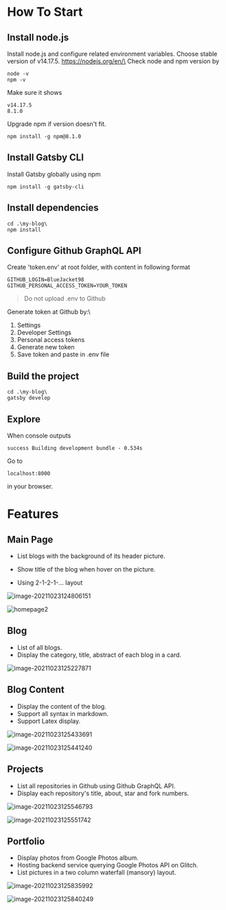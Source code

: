 # How To Start

## Install node.js

Install node.js and configure related environment variables. Choose stable version of v14.17.5.
https://nodejs.org/en/\
Check node and npm version by

```shell
node -v
npm -v
```

Make sure it shows

```shell
v14.17.5
8.1.0
```

Upgrade npm if version doesn't fit.

```shell
npm install -g npm@8.1.0
```

## Install Gatsby CLI

Install Gatsby globally using npm

```shell
npm install -g gatsby-cli
```

## Install dependencies

```shell
cd .\my-blog\
npm install
```

## Configure Github GraphQL API

Create 'token.env' at root folder, with content in following format

```
GITHUB_LOGIN=BlueJacket98
GITHUB_PERSONAL_ACCESS_TOKEN=YOUR_TOKEN
```

> Do not upload .env to Github

Generate token at Github by:\

1. Settings
2. Developer Settings
3. Personal access tokens
4. Generate new token
5. Save token and paste in .env file

## Build the project

```shell
cd .\my-blog\
gatsby develop
```

## Explore

When console outputs

```shell
success Building development bundle - 0.534s
```

Go to

```
localhost:8000
```

in your browser.

# Features

## Main Page

- List blogs with the background of its header picture.

- Show title of the blog when hover on the picture.
- Using 2-1-2-1-... layout

![image-20211023124806151](image-20211023124806151.png)

![homepage2](homepage2.jpg)

## Blog

- List of all blogs.
- Display the category, title, abstract of each blog in a card.

![image-20211023125227871](image-20211023125227871.png)

## Blog Content

- Display the content of the blog.
- Support all syntax in markdown.
- Support Latex display.

![image-20211023125433691](image-20211023125433691.png)

![image-20211023125441240](image-20211023125441240.png)

## Projects

- List all repositories in Github using Github GraphQL API.
- Display each repository's title, about, star and fork numbers.

![image-20211023125546793](image-20211023125546793.png)

![image-20211023125551742](image-20211023125551742.png)

## Portfolio

- Display photos from Google Photos album.
- Hosting backend service querying Google Photos API on Glitch.
- List pictures in a two column waterfall (mansory) layout.

![image-20211023125835992](image-20211023125835992.png)

![image-20211023125840249](image-20211023125840249.png)
